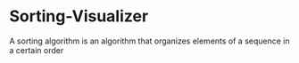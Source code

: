 # Sorting-Visualizer
A sorting algorithm is an algorithm that organizes elements of a sequence in a certain order
